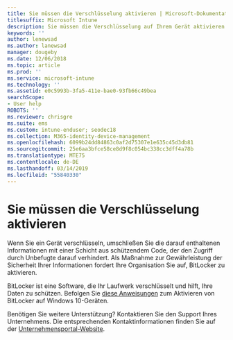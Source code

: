 ```yaml
---
title: Sie müssen die Verschlüsselung aktivieren | Microsoft-Dokumentation
titlesuffix: Microsoft Intune
description: Sie müssen die Verschlüsselung auf Ihrem Gerät aktivieren.
keywords: ''
author: lenewsad
ms.author: lanewsad
manager: dougeby
ms.date: 12/06/2018
ms.topic: article
ms.prod: ''
ms.service: microsoft-intune
ms.technology: ''
ms.assetid: e0c5993b-3fa5-411e-bae0-93fb66c49bea
searchScope:
- User help
ROBOTS: ''
ms.reviewer: chrisgre
ms.suite: ems
ms.custom: intune-enduser; seodec18
ms.collection: M365-identity-device-management
ms.openlocfilehash: 6099b24dd84863c0af2d75307e1e635c45d3db81
ms.sourcegitcommit: 25e6aa3bfce58ce8d9f8c054bc338cc3dff4a78b
ms.translationtype: MTE75
ms.contentlocale: de-DE
ms.lasthandoff: 03/14/2019
ms.locfileid: "55840330"
---
```

# <a name="you-need-to-enable-encryption"></a>Sie müssen die Verschlüsselung aktivieren

Wenn Sie ein Gerät verschlüsseln, umschließen Sie die darauf enthaltenen Informationen mit einer Schicht aus schützendem Code, der den Zugriff durch Unbefugte darauf verhindert. Als Maßnahme zur Gewährleistung der Sicherheit Ihrer Informationen fordert Ihre Organisation Sie auf, BitLocker zu aktivieren.

BitLocker ist eine Software, die Ihr Laufwerk verschlüsselt und hilft, Ihre Daten zu schützen. Befolgen Sie [diese Anweisungen](https://gallery.technet.microsoft.com/How-to-turn-on-BitLocker-34294d3d) zum Aktivieren von BitLocker auf Windows 10-Geräten.

Benötigen Sie weitere Unterstützung? Kontaktieren Sie den Support Ihres Unternehmens. Die entsprechenden Kontaktinformationen finden Sie auf der [Unternehmensportal-Website](https://go.microsoft.com/fwlink/?linkid=2010980).

